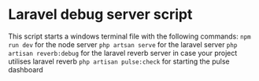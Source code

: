 # Laravel debug server script

This script starts a windows terminal file with the following commands:
`npm run dev` for the node server
`php artsan serve` for the laravel server
`php artisan reverb:debug` for the laravel reverb server in case your project utilises laravel reverb
`php artisan pulse:check` for starting the pulse dashboard
